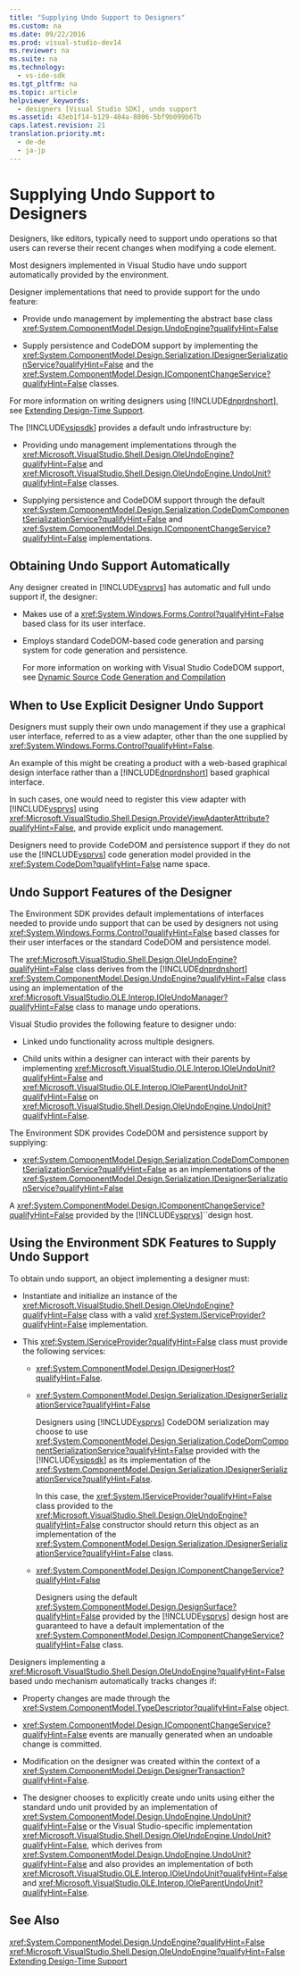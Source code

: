 ```yaml
---
title: "Supplying Undo Support to Designers"
ms.custom: na
ms.date: 09/22/2016
ms.prod: visual-studio-dev14
ms.reviewer: na
ms.suite: na
ms.technology: 
  - vs-ide-sdk
ms.tgt_pltfrm: na
ms.topic: article
helpviewer_keywords: 
  - designers [Visual Studio SDK], undo support
ms.assetid: 43eb1f14-b129-404a-8806-5bf9b099b67b
caps.latest.revision: 21
translation.priority.mt: 
  - de-de
  - ja-jp
---
```

# Supplying Undo Support to Designers
Designers, like editors, typically need to support undo operations so that users can reverse their recent changes when modifying a code element.  
  
 Most designers implemented in Visual Studio have undo support automatically provided by the environment.  
  
 Designer implementations that need to provide support for the undo feature:  
  
-   Provide undo management by implementing the abstract base class <xref:System.ComponentModel.Design.UndoEngine?qualifyHint=False>  
  
-   Supply persistence and CodeDOM support by implementing the <xref:System.ComponentModel.Design.Serialization.IDesignerSerializationService?qualifyHint=False> and the <xref:System.ComponentModel.Design.IComponentChangeService?qualifyHint=False> classes.  
  
 For more information on writing designers using [!INCLUDE[dnprdnshort](../vs140/includes/dnprdnshort_md.md)], see [Extending Design-Time Support](assetId:///d6ac8a6a-42fd-4bc8-bf33-b212811297e2).  
  
 The [!INCLUDE[vsipsdk](../vs140/includes/vsipsdk_md.md)] provides a default undo infrastructure by:  
  
-   Providing undo management implementations through the <xref:Microsoft.VisualStudio.Shell.Design.OleUndoEngine?qualifyHint=False> and <xref:Microsoft.VisualStudio.Shell.Design.OleUndoEngine.UndoUnit?qualifyHint=False> classes.  
  
-   Supplying persistence and CodeDOM support through the default <xref:System.ComponentModel.Design.Serialization.CodeDomComponentSerializationService?qualifyHint=False> and <xref:System.ComponentModel.Design.IComponentChangeService?qualifyHint=False> implementations.  
  
## Obtaining Undo Support Automatically  
 Any designer created in [!INCLUDE[vsprvs](../vs140/includes/vsprvs_md.md)] has automatic and full undo support if, the designer:  
  
-   Makes use of a <xref:System.Windows.Forms.Control?qualifyHint=False> based class for its user interface.  
  
-   Employs standard CodeDOM-based code generation and parsing system for code generation and persistence.  
  
     For more information on working with Visual Studio CodeDOM support, see [Dynamic Source Code Generation and Compilation](assetId:///d077a3e8-bd81-4bdf-b6a3-323857ea30fb)  
  
## When to Use Explicit Designer Undo Support  
 Designers must supply their own undo management if they use a graphical user interface, referred to as a view adapter, other than the one supplied by <xref:System.Windows.Forms.Control?qualifyHint=False>.  
  
 An example of this might be creating a product with a web-based graphical design interface rather than a [!INCLUDE[dnprdnshort](../vs140/includes/dnprdnshort_md.md)] based graphical interface.  
  
 In such cases, one would need to register this view adapter with [!INCLUDE[vsprvs](../vs140/includes/vsprvs_md.md)] using <xref:Microsoft.VisualStudio.Shell.Design.ProvideViewAdapterAttribute?qualifyHint=False>, and provide explicit undo management.  
  
 Designers need to provide CodeDOM and persistence support if they do not use the [!INCLUDE[vsprvs](../vs140/includes/vsprvs_md.md)] code generation model provided in the <xref:System.CodeDom?qualifyHint=False> name space.  
  
## Undo Support Features of the Designer  
 The Environment SDK provides default implementations of interfaces needed to provide undo support that can be used by designers not using <xref:System.Windows.Forms.Control?qualifyHint=False> based classes for their user interfaces or the standard CodeDOM and persistence model.  
  
 The <xref:Microsoft.VisualStudio.Shell.Design.OleUndoEngine?qualifyHint=False> class derives from the [!INCLUDE[dnprdnshort](../vs140/includes/dnprdnshort_md.md)] <xref:System.ComponentModel.Design.UndoEngine?qualifyHint=False> class using an implementation of the <xref:Microsoft.VisualStudio.OLE.Interop.IOleUndoManager?qualifyHint=False> class to manage undo operations.  
  
 Visual Studio provides the following feature to designer undo:  
  
-   Linked undo functionality across multiple designers.  
  
-   Child units within a designer can interact with their parents by implementing <xref:Microsoft.VisualStudio.OLE.Interop.IOleUndoUnit?qualifyHint=False> and <xref:Microsoft.VisualStudio.OLE.Interop.IOleParentUndoUnit?qualifyHint=False> on <xref:Microsoft.VisualStudio.Shell.Design.OleUndoEngine.UndoUnit?qualifyHint=False>.  
  
 The Environment SDK provides CodeDOM and persistence support by supplying:  
  
-   <xref:System.ComponentModel.Design.Serialization.CodeDomComponentSerializationService?qualifyHint=False> as an implementations of the <xref:System.ComponentModel.Design.Serialization.IDesignerSerializationService?qualifyHint=False>  
  
 A <xref:System.ComponentModel.Design.IComponentChangeService?qualifyHint=False> provided by the [!INCLUDE[vsprvs](../vs140/includes/vsprvs_md.md)]``design host.  
  
## Using the Environment SDK Features to Supply Undo Support  
 To obtain undo support, an object implementing a designer must:  
  
-   Instantiate and initialize an instance of the <xref:Microsoft.VisualStudio.Shell.Design.OleUndoEngine?qualifyHint=False> class with a valid <xref:System.IServiceProvider?qualifyHint=False> implementation.  
  
-   This <xref:System.IServiceProvider?qualifyHint=False> class must provide the following services:  
  
    -   <xref:System.ComponentModel.Design.IDesignerHost?qualifyHint=False>.  
  
    -   <xref:System.ComponentModel.Design.Serialization.IDesignerSerializationService?qualifyHint=False>  
  
         Designers using [!INCLUDE[vsprvs](../vs140/includes/vsprvs_md.md)] CodeDOM serialization may choose to use <xref:System.ComponentModel.Design.Serialization.CodeDomComponentSerializationService?qualifyHint=False> provided with the [!INCLUDE[vsipsdk](../vs140/includes/vsipsdk_md.md)] as its implementation of the <xref:System.ComponentModel.Design.Serialization.IDesignerSerializationService?qualifyHint=False>.  
  
         In this case, the <xref:System.IServiceProvider?qualifyHint=False> class provided to the <xref:Microsoft.VisualStudio.Shell.Design.OleUndoEngine?qualifyHint=False> constructor should return this object as an implementation of the <xref:System.ComponentModel.Design.Serialization.IDesignerSerializationService?qualifyHint=False> class.  
  
    -   <xref:System.ComponentModel.Design.IComponentChangeService?qualifyHint=False>  
  
         Designers using the default <xref:System.ComponentModel.Design.DesignSurface?qualifyHint=False> provided by the [!INCLUDE[vsprvs](../vs140/includes/vsprvs_md.md)] design host are guaranteed to have a default implementation of the <xref:System.ComponentModel.Design.IComponentChangeService?qualifyHint=False> class.  
  
 Designers implementing a <xref:Microsoft.VisualStudio.Shell.Design.OleUndoEngine?qualifyHint=False> based undo mechanism automatically tracks changes if:  
  
-   Property changes are made through the <xref:System.ComponentModel.TypeDescriptor?qualifyHint=False> object.  
  
-   <xref:System.ComponentModel.Design.IComponentChangeService?qualifyHint=False> events are manually generated when an undoable change is committed.  
  
-   Modification on the designer was created within the context of a <xref:System.ComponentModel.Design.DesignerTransaction?qualifyHint=False>.  
  
-   The designer chooses to explicitly create undo units using either the standard undo unit provided by an implementation of <xref:System.ComponentModel.Design.UndoEngine.UndoUnit?qualifyHint=False> or the Visual Studio-specific implementation <xref:Microsoft.VisualStudio.Shell.Design.OleUndoEngine.UndoUnit?qualifyHint=False>, which derives from <xref:System.ComponentModel.Design.UndoEngine.UndoUnit?qualifyHint=False> and also provides an implementation of both <xref:Microsoft.VisualStudio.OLE.Interop.IOleUndoUnit?qualifyHint=False> and <xref:Microsoft.VisualStudio.OLE.Interop.IOleParentUndoUnit?qualifyHint=False>.  
  
## See Also  
 <xref:System.ComponentModel.Design.UndoEngine?qualifyHint=False>   
 <xref:Microsoft.VisualStudio.Shell.Design.OleUndoEngine?qualifyHint=False>   
 [Extending Design-Time Support](assetId:///d6ac8a6a-42fd-4bc8-bf33-b212811297e2)
